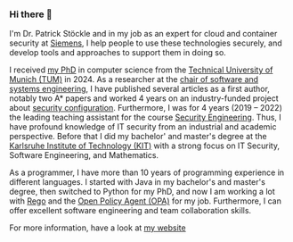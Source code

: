 ### Hi there 👋

I'm Dr. Patrick Stöckle and in my job as an expert for cloud and container security at [Siemens](https://www.siemens.com/global/en.html), I help people to use these technologies securely, and develop tools and approaches to support them in doing so.

I received [my PhD](https://mediatum.ub.tum.de/?id=1720520) in computer science from the [Technical University of Munich (TUM)](https://www.tum.de/en/) in 2024.
As a researcher at the [chair of software and systems engineering](https://www.cs.cit.tum.de/en/sse/homepage/), I have published several articles as a first author, notably two A* papers and worked 4 years on an industry-funded project about [security configuration](https://www.cs.cit.tum.de/en/sse/forschung/hardening-security-configuration/).
Furthermore, I was for 4 years (2019 – 2022) the leading teaching assistant for the course [Security Engineering](https://campus.tum.de/tumonline/WBMODHB.wbShowMHBReadOnly?pKnotenNr=460596).
Thus, I have profound knowledge of IT security from an industrial and academic perspective.
Before that I did my bachelor' and master's degree at the [Karlsruhe Institute of Technology (KIT)](https://www.kit.edu/english/index.php) with a strong focus on IT Security, Software Engineering, and Mathematics.

As a programmer, I have more than 10 years of programming experience in different languages.
I started with Java in my bachelor's and master's degree, then switched to Python for my PhD, and now I am working a lot with [Rego](https://www.openpolicyagent.org/docs/latest/policy-language/) and the [Open Policy Agent (OPA)](https://www.openpolicyagent.org) for my job.
Furthermore, I can offer excellent software engineering and team collaboration skills.

For more information, have a look at [my website](https://pstoeckle.github.io/)
